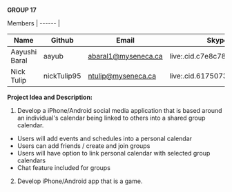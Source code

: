 **GROUP 17**

Members
| ------ |

| Name  | Github | Email | Skype
| ----- | ------------- | --------- | ------- |
| Aayushi Baral | aayub | abaral1@myseneca.ca | live:.cid.c7e8c78b7993a636
| Nick Tulip | nickTulip95  | ntulip@myseneca.ca | live:.cid.6175073458fe0ab5

**Project Idea and Description:**
1. Develop a iPhone/Android social media application that is based around an individual's calendar being linked to others into a shared group calendar.
  - Users will add events and schedules into a personal calendar
  - Users can add friends / create and join groups
  - Users will have option to link personal calendar with selected group calendars
  - Chat feature included for groups
2. Develop iPhone/Android app that is a game.